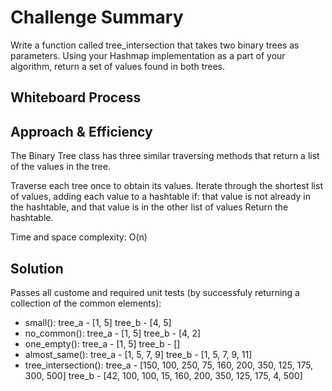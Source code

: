 # Challenge Summary

Write a function called tree_intersection that takes two binary trees as parameters.
Using your Hashmap implementation as a part of your algorithm, return a set of values found in both trees.

## Whiteboard Process
<!-- Embedded whiteboard image -->

## Approach & Efficiency

The Binary Tree class has three similar traversing methods that return a list of the values in the tree.

Traverse each tree once to obtain its values.
Iterate through the shortest list of values, adding each value to a hashtable if:
  that value is not already in the hashtable, and
  that value is in the other list of values
Return the hashtable.

Time and space complexity: O(n)

## Solution

Passes all custome and required unit tests (by successfuly returning a collection of the common elements):

- small():
    tree_a - [1, 5]
    tree_b - [4, 5]
- no_common():
    tree_a - [1, 5]
    tree_b - [4, 2]
- one_empty():
    tree_a - [1, 5]
    tree_b - []
- almost_same():
    tree_a - [1, 5, 7, 9]
    tree_b - [1, 5, 7, 9, 11]
- tree_intersection():
    tree_a - [150, 100, 250, 75, 160, 200, 350, 125, 175, 300, 500]
    tree_b - [42, 100, 100, 15, 160, 200, 350, 125, 175, 4, 500]
